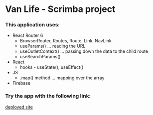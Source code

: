 # Van Life - Scrimba project

### This application uses:
- React Router 6
  - BrowserRouter, Routes, Route, Link, NavLink
  - useParams() ... reading the URL
  - useOutletContext() ... passing down the data to the child route 
  - useSearchParams()
- React
  - hooks - useState(), useEffect()
- JS
  - .map() method ... mapping over the array
- Firebase

### Try the app with the following link:
[deployed site](https://jan-blaska-scrimba-react-vanlife.netlify.app/)
